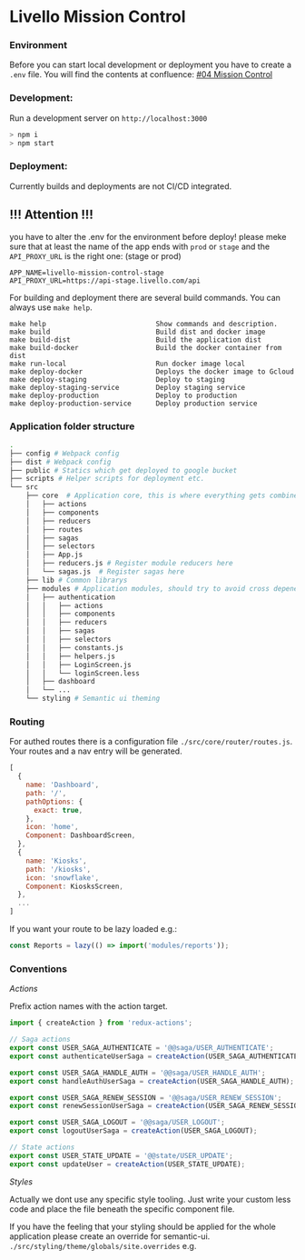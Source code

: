 # Livello Mission Control

### Environment

Before you can start local development or deployment you have to create a `.env` file.
You will find the contents at confluence: [#04 Mission Control](https://livello.atlassian.net/wiki/spaces/LIV/pages/753759/04+Mission+Control)

### Development:

Run a development server on `http://localhost:3000`

```bash
> npm i
> npm start
```

### Deployment:

Currently builds and deployments are not CI/CD integrated.

## !!! Attention !!!

you have to alter the .env for the environment before deploy!
please meke sure that at least the name of the app ends with `prod` or `stage` and
the `API_PROXY_URL` is the right one: (stage or prod)

```
APP_NAME=livello-mission-control-stage
API_PROXY_URL=https://api-stage.livello.com/api
```

For building and deployment there are several build commands. You can always use `make help`.

```
make help                           Show commands and description.
make build                          Build dist and docker image
make build-dist                     Build the application dist
make build-docker                   Build the docker container from dist
make run-local                      Run docker image local
make deploy-docker                  Deploys the docker image to Gcloud
make deploy-staging                 Deploy to staging
make deploy-staging-service         Deploy staging service
make deploy-production              Deploy to production
make deploy-production-service      Deploy production service
```

### Application folder structure

```bash
.
├── config # Webpack config
├── dist # Webpack config
├── public # Statics which get deployed to google bucket
├── scripts # Helper scripts for deployment etc.
└── src
    ├── core  # Application core, this is where everything gets combined and core functionality lives.
    │   ├── actions
    │   ├── components
    │   ├── reducers
    │   ├── routes
    │   ├── sagas
    │   ├── selectors
    │   ├── App.js
    │   ├── reducers.js # Register module reducers here
    │   └── sagas.js  # Register sagas here
    ├── lib # Common librarys
    ├── modules # Application modules, should try to avoid cross depenencies
    │   ├── authentication
    │   │   ├── actions
    │   │   ├── components
    │   │   ├── reducers
    │   │   ├── sagas
    │   │   ├── selectors
    │   │   ├── constants.js
    │   │   ├── helpers.js
    │   │   ├── LoginScreen.js
    │   │   └── loginScreen.less
    │   ├── dashboard
    │   └── ...
    └── styling # Semantic ui theming
```

### Routing

For authed routes there is a configuration file `./src/core/router/routes.js`.
Your routes and a nav entry will be generated.

```js
[
  {
    name: 'Dashboard',
    path: '/',
    pathOptions: {
      exact: true,
    },
    icon: 'home',
    Component: DashboardScreen,
  },
  {
    name: 'Kiosks',
    path: '/kiosks',
    icon: 'snowflake',
    Component: KiosksScreen,
  },
  ...
]
```

If you want your route to be lazy loaded e.g.:

```js
const Reports = lazy(() => import('modules/reports'));
```

### Conventions

_Actions_

Prefix action names with the action target.

```js
import { createAction } from 'redux-actions';

// Saga actions
export const USER_SAGA_AUTHENTICATE = '@@saga/USER_AUTHENTICATE';
export const authenticateUserSaga = createAction(USER_SAGA_AUTHENTICATE);

export const USER_SAGA_HANDLE_AUTH = '@@saga/USER_HANDLE_AUTH';
export const handleAuthUserSaga = createAction(USER_SAGA_HANDLE_AUTH);

export const USER_SAGA_RENEW_SESSION = '@@saga/USER_RENEW_SESSION';
export const renewSessionUserSaga = createAction(USER_SAGA_RENEW_SESSION);

export const USER_SAGA_LOGOUT = '@@saga/USER_LOGOUT';
export const logoutUserSaga = createAction(USER_SAGA_LOGOUT);

// State actions
export const USER_STATE_UPDATE = '@@state/USER_UPDATE';
export const updateUser = createAction(USER_STATE_UPDATE);
```

_Styles_

Actually we dont use any specific style tooling. Just write your custom less code and place the file beneath the specific component file.

If you have the feeling that your styling should be applied for the whole application please create an override for semantic-ui. `./src/styling/theme/globals/site.overrides` e.g.
